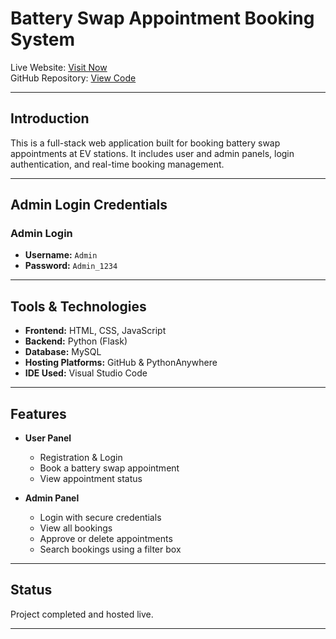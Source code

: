 # Battery Swap Appointment Booking System

Live Website: [Visit Now](https://aman2698.pythonanywhere.com/)  
GitHub Repository: [View Code](https://github.com/AMAN-2698/battery-swap-system)

---

## Introduction

This is a full-stack web application built for booking battery swap appointments at EV stations. It includes user and admin panels, login authentication, and real-time booking management.

---

## Admin Login Credentials

### **Admin Login**
- **Username:** `Admin`  
- **Password:** `Admin_1234`

---

## Tools & Technologies

- **Frontend:** HTML, CSS, JavaScript
- **Backend:** Python (Flask)
- **Database:** MySQL
- **Hosting Platforms:** GitHub & PythonAnywhere
- **IDE Used:** Visual Studio Code


---

## Features

- **User Panel**
  - Registration & Login
  - Book a battery swap appointment
  - View appointment status

- **Admin Panel**
  - Login with secure credentials
  - View all bookings
  - Approve or delete appointments
  - Search bookings using a filter box

---

## Status
Project completed and hosted live.

---



